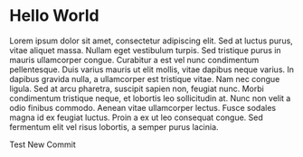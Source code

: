 # Hello World

Lorem ipsum dolor sit amet, consectetur adipiscing elit. Sed at luctus purus, vitae aliquet massa. Nullam eget vestibulum turpis. Sed tristique purus in mauris ullamcorper congue. Curabitur a est vel nunc condimentum pellentesque. Duis varius mauris ut elit mollis, vitae dapibus neque varius. In dapibus gravida nulla, a ullamcorper est tristique vitae. Nam nec congue ligula. Sed at arcu pharetra, suscipit sapien non, feugiat nunc. Morbi condimentum tristique neque, et lobortis leo sollicitudin at. Nunc non velit a odio finibus commodo. Aenean vitae ullamcorper lectus. Fusce sodales magna id ex feugiat luctus. Proin a ex ut leo consequat congue. Sed fermentum elit vel risus lobortis, a semper purus lacinia.

Test New Commit
